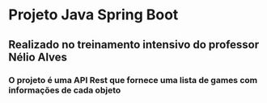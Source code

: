 # Projeto Java Spring Boot
## Realizado no treinamento intensivo do professor Nélio Alves
### O projeto é uma API Rest que fornece uma lista de games com informações de cada objeto
